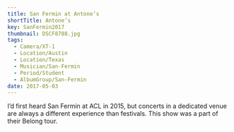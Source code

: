 ```yaml
---
title: San Fermin at Antone’s
shortTitle: Antone’s
key: SanFermin2017
thumbnail: DSCF8788.jpg
tags:
  - Camera/XT-1
  - Location/Austin
  - Location/Texas
  - Musician/San-Fermin
  - Period/Student
  - AlbumGroup/San-Fermin
date: 2017-05-03
---
```

I’d first heard San Fermin at ACL in 2015, but concerts in a dedicated venue are always a different experience than festivals. This show was a part of their Belong tour.
